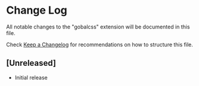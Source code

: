 # Change Log

All notable changes to the "gobalcss" extension will be documented in this file.

Check [Keep a Changelog](http://keepachangelog.com/) for recommendations on how to structure this file.

## [Unreleased]

- Initial release